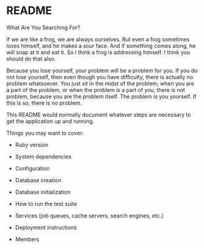 # README

What Are You Searching For?

If we are like a frog, we are always ourselves. But even a frog sometimes loses himself, and he makes a sour face. And if something comes along, he will snap at it and eat it. So I think a frog is addressing himself. I think you should do that also.

Because you lose yourself, your problem will be a problem for you.
If you do not lose yourself, then even though you have difficulty, there is actually no problem whatsoever. You just sit in the midst of the problem; when you are a part of the problem, or when the problem is a part of you, there is not problem, because you are the problem itself. The problem is you yourself. If this is so, there is no problem.

This README would normally document whatever steps are necessary to get the
application up and running.

Things you may want to cover:

* Ruby version

* System dependencies

* Configuration

* Database creation

* Database initialization

* How to run the test suite

* Services (job queues, cache servers, search engines, etc.)

* Deployment instructions

* Members
